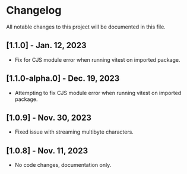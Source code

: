 # Changelog

All notable changes to this project will be documented in this file.

## [1.1.0] - Jan. 12, 2023

- Fix for CJS module error when running vitest on imported package.

## [1.1.0-alpha.0] - Dec. 19, 2023

- Attempting to fix CJS module error when running vitest on imported package.

## [1.0.9] - Nov. 30, 2023

- Fixed issue with streaming multibyte characters.

## [1.0.8] - Nov. 11, 2023

- No code changes, documentation only.
